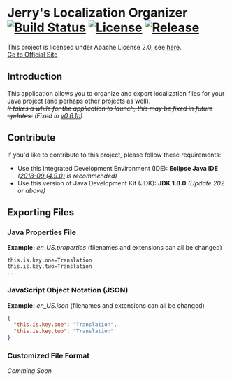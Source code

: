 # Jerry's Localization Organizer [![Build Status](https://travis-ci.org/Jerryzs/localization.svg?branch=master)](https://travis-ci.org/Jerryzs/localization) [![License](https://img.shields.io/github/license/Jerryzs/localization.svg)](https://www.apache.org/licenses/LICENSE-2.0) [![Release](https://img.shields.io/github/release-pre/Jerryzs/localization.svg)](https://github.com/Jerryzs/localization/releases)

This project is licensed under Apache License 2.0, see [here](https://www.apache.org/licenses/LICENSE-2.0). <br>
[Go to Official Site](http://jerry.cc/projects/page.php?Project=Jerry%27s%20Localization%20Organizer)

## Introduction
This application allows you to organize and export localization files for your Java project (and perhaps other projects as well). <br>
*~~It takes a while for the application to launch, this may be fixed in future updates.~~ (Fixed in [v0.6.1b](https://github.com/Jerryzs/localization/releases/tag/v0.6.1b))*

## Contribute
If you'd like to contribute to this project, please follow these requirements: 
* Use this Integrated Development Environment (IDE): **Eclipse Java IDE** *([2018-09 (4.9.0)](https://www.eclipse.org/downloads/packages/release/2018-09/r/eclipse-ide-java-developers) is recommended)*
* Use this version of Java Development Kit (JDK): **JDK 1.8.0** *(Update 202 or above)*

## Exporting Files
### Java Properties File
**Example:**
*en_US.properties* (filenames and extensions can all be changed)
```Properties
this.is.key.one=Translation
this.is.key.two=Translation
...
```
### JavaScript Object Notation (JSON)
**Example:**
*en_US.json* (filenames and extensions can all be changed)
```JSON
{
  "this.is.key.one": "Translation", 
  "this.is.key.two": "Translation"
}
```
### Customized File Format
*Comming Soon*